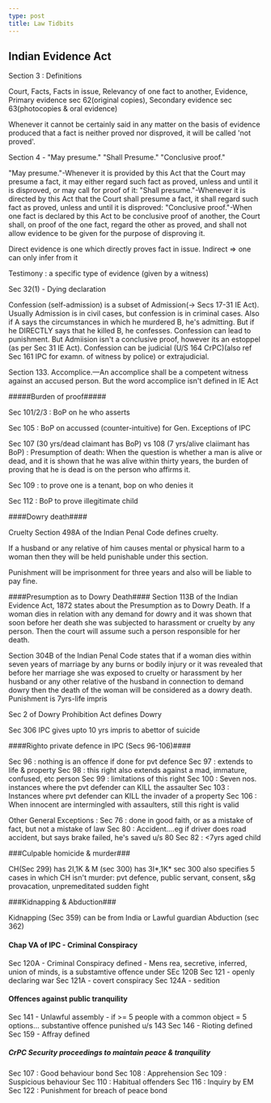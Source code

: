 ```yaml
---
type: post
title: Law Tidbits
---
```


## Indian Evidence Act ##

Section 3 : Definitions

Court, Facts, Facts in issue, Relevancy of one fact to another, Evidence,
Primary evidence sec 62(original copies), Secondary evidence sec 63(photocopies & oral evidence)

Whenever it cannot be certainly said in any matter on the basis of evidence produced that a fact is neither proved nor disproved, it will be called 'not proved'.

Section 4 - "May presume." "Shall Presume." "Conclusive proof."

"May presume."-Whenever it is provided by this Act that the Court may presume a fact, it may either regard such fact as proved, unless and until it is disproved, or may call for proof of it: "Shall presume."-Whenever it is directed by this Act that the Court shall presume a fact, it shall regard such fact as proved, unless and until it is disproved: "Conclusive proof."-When one fact is declared by this Act to be conclusive proof of another, the Court shall, on proof of the one fact, regard the other as proved, and shall not allow evidence to be given for the purpose of disproving it.

Direct evidence is one which directly proves fact in issue. Indirect => one can only infer from it 

Testimony : a specific type of evidence (given by a witness)

Sec 32(1) - Dying declaration

Confession (self-admission) is a subset of Admission(-> Secs 17-31 IE Act). Usually Admission is in civil cases, but confession is in criminal cases. Also if A says the circumstances in which he murdered B, he's admitting. But if he DIRECTLY says that he killed B, he confesses. Confession can lead to punishment. But Admiision isn't a conclusive proof, however its an estoppel (as per Sec 31 IE Act). Confession can be judicial (U/S 164 CrPC)(also ref Sec 161 IPC for examn. of witness by police) or extrajudicial.

Section 133. Accomplice.—An accomplice shall be a competent witness against an accused person. But the word accomplice isn't defined in IE Act

#####Burden of proof#####

Sec 101/2/3 : BoP on he who asserts

Sec 105 : BoP on accussed (counter-intuitive) for Gen. Exceptions of IPC 

Sec 107 (30 yrs/dead claimant has BoP) vs 108 (7 yrs/alive claiimant has BoP) : Presumption of death: When the question is whether a man is alive or dead, and it is shown that he was alive within thirty years, the burden of proving that he is dead is on the person who affirms it.

Sec 109 : to prove one is a tenant, bop on who denies it

Sec 112 : BoP to prove illegitimate child



####Dowry death####

Cruelty
Section 498A of the Indian Penal Code defines cruelty.

If a husband or any relative of him causes mental or physical harm to a woman then they will be held punishable under this section.

Punishment will be imprisonment for three years and also will be liable to pay fine.

####Presumption as to Dowry Death####
Section 113B of the Indian Evidence Act, 1872 states about the Presumption as to Dowry Death. If a woman dies in relation with any demand for dowry and it was shown that soon before her death she was subjected to harassment or cruelty by any person. Then the court will assume such a person responsible for her death.

Section 304B of the Indian Penal Code states that if a woman dies within seven years of marriage by any burns or bodily injury or it was revealed that before her marriage she was exposed to cruelty or harassment by her husband or any other relative of the husband in connection to demand dowry then the death of the woman will be considered as a dowry death.
Punishment is 7yrs-life impris

Sec 2 of Dowry Prohibition Act defines Dowry

Sec 306 IPC gives upto 10 yrs impris to abettor of suicide



####Righto private defence in IPC (Secs 96-106)####

Sec 96 : nothing is an offence if done for pvt defence
Sec 97 : extends to life & property
Sec 98 : this right also extends against a mad, immature, confused, etc person
Sec 99 : limitations of this right
Sec 100 : Seven nos. instances where the pvt defender can KILL the assaulter
Sec 103 : Instances where pvt defender can KILL the invader of a property
Sec 106 : When innocent are intermingled with assaulters, still this right is valid

Other General Exceptions :
Sec 76 : done in good faith, or as a mistake of fact, but not a mistake of law
Sec 80 : Accident....eg if driver does road accident, but says brake failed, he's saved u/s 80
Sec 82 : <7yrs aged child


###Culpable homicide & murder###

CH(Sec 299) has 2I,1K & M (sec 300) has 3I*,1K*
sec 300 also specifies 5 cases in which CH isn't murder: pvt defence, public servant, consent, s&g provacation, unpremeditated sudden fight

###Kidnapping & Abduction###

Kidnapping (Sec 359) can be from India or Lawful guardian
Abduction (sec 362) 



#### Chap VA of IPC - Criminal Conspiracy ####

Sec 120A - Criminal Conspiracy defined - Mens rea, secretive, inferred, union of minds, is a substamtive offence under SEc 120B
Sec 121 - openly declaring war
Sec 121A - covert conspiracy
Sec 124A - sedition

#### Offences against public tranquility ####

Sec 141 - Unlawful assembly - if >= 5 people with a common object = 5 options... substantive offence punished u/s 143
Sec 146 - Rioting defined
Sec 159 - Affray defined


##### CrPC Security proceedings to maintain peace & tranquility #####

Sec 107 : Good behaviour bond
Sec 108 : Apprehension
Sec 109 : Suspicious behaviour
Sec 110 : Habitual offenders
Sec 116 : Inquiry by EM 
Sec 122 : Punishment for breach of peace bond

